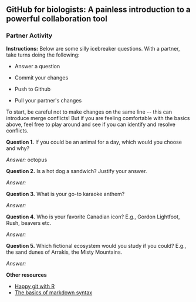 ## GitHub for biologists: A painless introduction to a powerful collaboration tool

### Partner Activity

**Instructions:** Below are some silly icebreaker questions. With a partner, take turns doing the following:

-   Answer a question

-   Commit your changes

-   Push to Github

-   Pull your partner's changes

To start, be careful not to make changes on the same line -- this can introduce merge conflicts! But if you are feeling comfortable with the basics above, feel free to play around and see if you can identify and resolve conflicts.

**Question 1.** If you could be an animal for a day, which would you choose and why?

*Answer:* octopus

**Question 2.** Is a hot dog a sandwich? Justify your answer.

*Answer:*

**Question 3.** What is your go-to karaoke anthem?

*Answer:*

**Question 4.** Who is your favorite Canadian icon? E.g., Gordon Lightfoot, Rush, beavers etc.

*Answer:*

**Question 5.** Which fictional ecosystem would you study if you could? E.g., the sand dunes of Arrakis, the Misty Mountains.

*Answer:*

**Other resources**

-   [Happy git with R](https://happygitwithr.com/)
-   [The basics of markdown syntax](https://rmarkdown.rstudio.com/authoring_basics.html)
